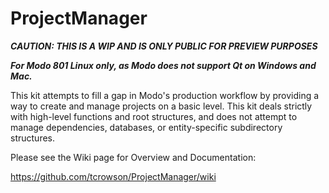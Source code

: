 ProjectManager 
==============

***CAUTION: THIS IS A WIP AND IS ONLY PUBLIC FOR PREVIEW PURPOSES***


***For Modo 801 Linux only, as Modo does not support Qt on Windows and Mac.***


This kit attempts to fill a gap in Modo's production workflow by providing a way to create and manage projects on a basic level. This kit deals strictly with high-level functions and root structures, and does not attempt to manage dependencies, databases, or entity-specific subdirectory structures.

Please see the Wiki page for Overview and Documentation:

https://github.com/tcrowson/ProjectManager/wiki
